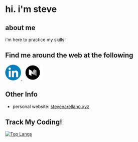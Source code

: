 # hi. i'm steve

## about me

i'm here to practice my skills!

## Find me around the web at the following

<link rel="stylesheet" href="./styles.css">

<p class='webContainer'>
    <a href="https://www.linkedin.com/in/stevenjarellano/" target="_blank">
        <img src="./logos/linkedin.png" alt="linkedin" height="50" />
    </a>
    <a href="https://medium.com/@stevenjarellano" target="_blank">
        <img src="./logos/medium.png" alt="medium" height="50" />
    </a>  
</p>
 
## Other Info

-   personal website: [stevenarellano.xyz](https://www.stevenarellano.xyz/)
 
## Track My Coding!
 
[![Top Langs](https://github-readme-stats.vercel.app/api/top-langs/?username=stevenarellano&theme=dracula&hide=makefile)](https://github.com/anuraghazra/github-readme-stats)

<!--
**stevenarellano/stevenarellano** is a ✨ _special_ ✨ repository because its `README.md` (this file) appears on your GitHub profile.
.
Here are some ideas to get you started:

- 🔭 I’m currently working on ...
- 🌱 I’m currently learning ...
- 👯 I’m looking to collaborate on ...  asd
- 🤔 I’m looking for help with ...
- 💬 Ask me about ...
- 📫 How to reach me: ...
- 😄 Pronouns: ...
- ⚡ Fun fact: ...
-->
